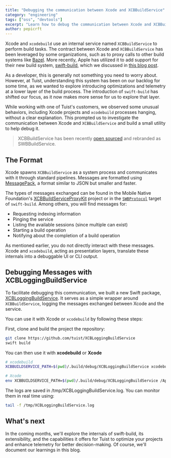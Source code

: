 ```yaml
---
title: "Debugging the communication between Xcode and XCBBuildService"
category: "engineering"
tags: ["oss", "devtools"]
excerpt: "Learn how to debug the communication between Xcode and XCBBuildService with XCBLoggingBuildService."
author: pepicrft
---
```


Xcode and `xcodebuild` use an internal service named `XCBBuildService` to perform build tasks. The contract between Xcode and `XCBBuildService` has been leveraged by some organizations, such as to proxy calls to other build systems like [Bazel](https://bazel.build). More recently, Apple has utilized it to add support for their new build system, [swift-build](https://github.com/swiftlang/swift-build), which we discussed in [this blog post](/blog/2025/02/03/swift-build).

As a developer, this is generally not something you need to worry about. However, at Tuist, understanding this system has been on our backlog for some time, as we wanted to explore introducing optimizations and telemetry at a lower layer of the build process. The introduction of `swift-build` has shifted our focus, as it now makes more sense for us to explore that layer.

While working with one of Tuist's customers, we observed some unusual behaviors, including Xcode projects and `xcodebuild` processes hanging, without a clear explanation. This prompted us to investigate the communication between Xcode and `XCBBuildService` and build a small utility to help debug it.

> XCBBuildService has been recently [open sourced](https://forums.swift.org/t/evolving-swiftpm-builds-with-swift-build/77596/23) and rebranded as SWBBuildService.

## The Format

Xcode spawns `XCBBuildService` as a system process and communicates with it through standard pipelines. Messages are formatted using [MessagePack](https://msgpack.org/index.html), a format similar to JSON but smaller and faster.

The types of messages exchanged can be found in the Mobile Native Foundation's [XCBBuildServiceProxyKit](https://github.com/MobileNativeFoundation/XCBBuildServiceProxyKit/tree/main/Sources) project or in the [`SWBProtocol`](https://github.com/swiftlang/swift-build/tree/main/Sources/SWBProtocol) target of `swift-build`. Among others, you will find messages for:

- Requesting indexing information
- Pinging the service
- Listing the available sessions (since multiple can exist)
- Starting a build operation
- Notifying about the completion of a build operation

As mentioned earlier, you do not directly interact with these messages. Xcode and `xcodebuild`, acting as presentation layers, translate these internals into a debuggable UI or CLI output.

## Debugging Messages with XCBLoggingBuildService

To facilitate debugging this communication, we built a new Swift package, [XCBLoggingBuildService](https://github.com/tuist/XCBLoggingBuildService). It serves as a simple wrapper around `XCBBuildService`, logging the messages exchanged between Xcode and the service.

You can use it with Xcode or `xcodebuild` by following these steps:

First, clone and build the project the repository:

```bash
git clone https://github.com/tuist/XCBLoggingBuildService
swift build
```

You can then use it with **xcodebuild** or **Xcode**

```bash
# xcodebuild
XCBBUILDSERVICE_PATH=$(pwd)/.build/debug/XCBLoggingBuildService xcodebuild ...

# Xcode
env XCBBUILDSERVICE_PATH=$(pwd)/.build/debug/XCBLoggingBuildService /Applications/Xcode.app/Contents/MacOS/Xcode
```

The logs are saved in /tmp/XCBLoggingBuildService.log. You can monitor them in real time using:

```bash
tail -f /tmp/XCBLoggingBuildService.log
```

## What's next

In the coming months, we'll explore the internals of swift-build, its extensibility, and the capabilities it offers for Tuist to optimize your projects and enhance telemetry for better decision-making. Of course, we'll document our learnings in this blog.
